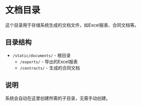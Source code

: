 # 文档目录

这个目录用于存储系统生成的文档文件，如Excel报表、合同文档等。

## 目录结构

- `/static/documents/` - 根目录
  - `/exports/` - 导出的Excel报表
  - `/contracts/` - 生成的合同文档

## 说明

系统会自动在这里创建所需的子目录，无需手动创建。